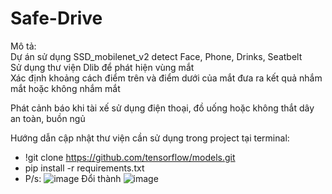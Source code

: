 # Safe-Drive  
Mô tả:  
Dự án sử dụng SSD_mobilenet_v2 detect Face, Phone, Drinks, Seatbelt  
Sử dụng thư viện Dlib để phát hiện vùng mắt  
Xác định khoảng cách điểm trên và điểm dưới của mắt đưa ra kết quả nhắm mắt hoặc không nhắm mắt
  
Phát cảnh báo khi tài xế sử dụng điện thoại, đồ uống hoặc không thắt dây an toàn, buồn ngủ

Hướng dẫn cập nhật thư viện cần sử dụng trong project tại terminal:  
  -  !git clone https://github.com/tensorflow/models.git  
  -  pip install -r requirements.txt  
  -  P/s: ![image](https://user-images.githubusercontent.com/106945207/198554693-5d727545-2ffe-4429-9f84-d3c5868c4ac1.png)
Đổi thành ![image](https://user-images.githubusercontent.com/106945207/198554547-4ce588c7-d4dd-408a-812d-6848da5d0a3f.png)
